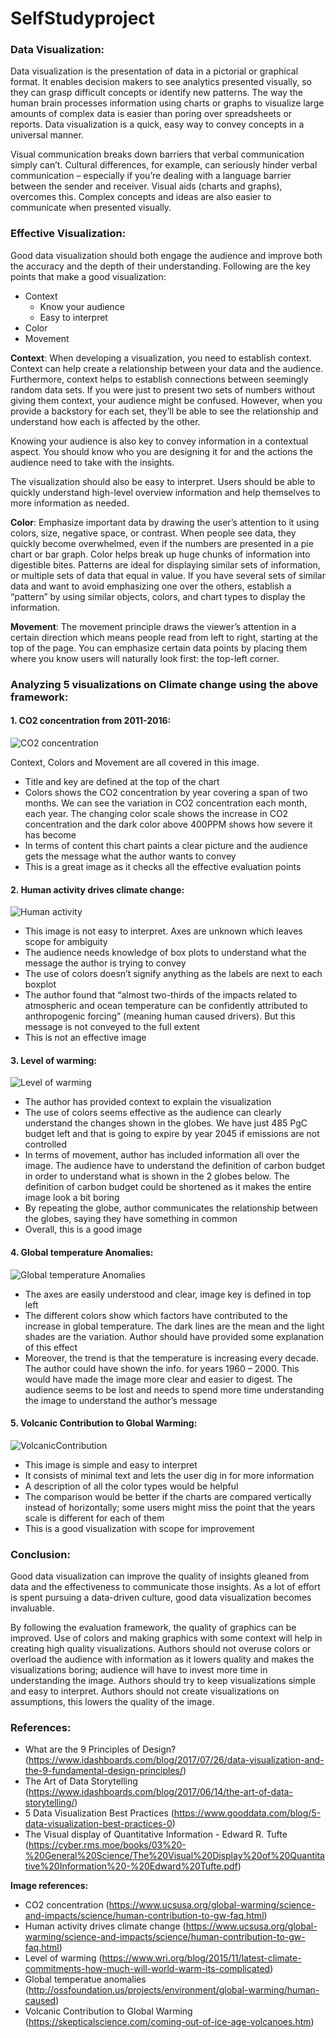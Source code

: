 # SelfStudyproject
### Data Visualization:
Data visualization is the presentation of data in a pictorial or graphical format. It enables decision makers to see analytics presented visually, so they can grasp difficult concepts or identify new patterns. The way the human brain processes information using charts or graphs to visualize large amounts of complex data is easier than poring over spreadsheets or reports. Data visualization is a quick, easy way to convey concepts in a universal manner.

Visual communication breaks down barriers that verbal communication simply can’t. Cultural differences, for example, can seriously hinder verbal communication – especially if you’re dealing with a language barrier between the sender and receiver. Visual aids (charts and graphs), overcomes this. Complex concepts and ideas are also easier to communicate when presented visually. 

### Effective Visualization:
Good data visualization should both engage the audience and improve both the accuracy and the depth of their understanding.
Following are the key points that make a good visualization:
* Context
  * Know your audience
  * Easy to interpret
*	Color
*	Movement

**Context**: When developing a visualization, you need to establish context. Context can help create a relationship between your data and the audience. Furthermore, context helps to establish connections between seemingly random data sets. If you were just to present two sets of numbers without giving them context, your audience might be confused. However, when you provide a backstory for each set, they’ll be able to see the relationship and understand how each is affected by the other. 

Knowing your audience is also key to convey information in a contextual aspect. You should know who you are designing it for and the actions the audience need to take with the insights.

The visualization should also be easy to interpret. Users should be able to quickly understand high-level overview information and help themselves to more information as needed.

**Color**: Emphasize important data by drawing the user’s attention to it using colors, size, negative space, or contrast. When people see data, they quickly become overwhelmed, even if the numbers are presented in a pie chart or bar graph. Color helps break up huge chunks of information into digestible bites. Patterns are ideal for displaying similar sets of information, or multiple sets of data that equal in value. If you have several sets of similar data and want to avoid emphasizing one over the others, establish a “pattern” by using similar objects, colors, and chart types to display the information.

**Movement**: The movement principle draws the viewer’s attention in a certain direction which means people read from left to right, starting at the top of the page. You can emphasize certain data points by placing them where you know users will naturally look first: the top-left corner.

### Analyzing 5 visualizations on Climate change using the above framework:
#### 1.	CO2 concentration from 2011-2016:
![CO2 concentration](https://www.ucsusa.org/sites/default/files/images/2017/07/400PMM4Eva_720_492_s_c1_c_c.jpg)
  
Context, Colors and Movement are all covered in this image. 
*	Title and key are defined at the top of the chart
*	Colors shows the CO2 concentration by year covering a span of two months. We can see the variation in CO2 concentration each month, each year. The changing color scale shows the increase in CO2 concentration and the dark color above 400PPM shows how severe it has become
*	In terms of content this chart paints a clear picture and the audience gets the message what the author wants to convey
*	This is a great image as it checks all the effective evaluation points 

#### 2.	Human activity drives climate change:
![Human activity](https://www.ucsusa.org/sites/default/files/styles/large/public/images/2017/07/AR5_SYR_Figure_1.jpg?itok=xhxht0fx)
 
*	This image is not easy to interpret. Axes are unknown which leaves scope for ambiguity 
*	The audience needs knowledge of box plots to understand what the message the author is trying to convey
*	The use of colors doesn’t signify anything as the labels are next to each boxplot
*	The author found that “almost two-thirds of the impacts related to atmospheric and ocean temperature can be confidently attributed to anthropogenic forcing” (meaning human caused drivers). But this message is not conveyed to the full extent
*	This is not an effective image

#### 3.	Level of warming:
![Level of warming](https://wriorg.s3.amazonaws.com/s3fs-public/uploads/carbon_budget_cropped.png)

*	The author has provided context to explain the visualization 
*	The use of colors seems effective as the audience can clearly understand the changes shown in the globes. We have just 485 PgC budget left and that is going to expire by year 2045 if emissions are not controlled
*	In terms of movement, author has included information all over the image. The audience have to understand the definition of carbon budget in order to understand what is shown in the 2 globes below. The definition of carbon budget could be shortened as it makes the entire image look a bit boring
*	By repeating the globe, author communicates the relationship between the globes, saying they have something in common
*	Overall, this is a good image

#### 4.	Global temperature Anomalies:
![Global temperature Anomalies](http://ossfoundation.us/projects/environment/global-warming/human-caused/image)
*	The axes are easily understood and clear, image key is defined in top left
*	The different colors show which factors have contributed to the increase in global temperature. The dark lines are the mean and the light shades are the variation. Author should have provided some explanation of this effect
*	Moreover, the trend is that the temperature is increasing every decade. The author could have shown the info. for years 1960 – 2000. This would have made the image more clear and easier to digest. The audience seems to be lost and needs to spend more time understanding the image to understand the author’s message

#### 5.	Volcanic Contribution to Global Warming:
![VolcanicContribution](https://static.skepticalscience.com/pics/Volcanic_Attribution.png)
*	This image is simple and easy to interpret
*	It consists of minimal text and lets the user dig in for more information
*	A description of all the color types would be helpful
*	The comparison would be better if the charts are compared vertically instead of horizontally; some users might miss the point that the years scale is different for each of them
*	This is a good visualization with scope for improvement


### Conclusion:
Good data visualization can improve the quality of insights gleaned from data and the effectiveness to communicate those insights.  As a lot of effort is spent pursuing a data-driven culture, good data visualization becomes invaluable.

By following the evaluation framework, the quality of graphics can be improved. Use of colors and making graphics with some context will help in creating high quality visualizations. Authors should not overuse colors or overload the audience with information as it lowers quality and makes the visualizations boring; audience will have to invest more time in understanding the image. Authors should try to keep visualizations simple and easy to interpret. Authors should not create visualizations on assumptions, this lowers the quality of the image.

### References:
* What are the 9 Principles of Design? (https://www.idashboards.com/blog/2017/07/26/data-visualization-and-the-9-fundamental-design-principles/)
* The Art of Data Storytelling (https://www.idashboards.com/blog/2017/06/14/the-art-of-data-storytelling/)
* 5 Data Visualization Best Practices (https://www.gooddata.com/blog/5-data-visualization-best-practices-0)
* The Visual display of Quantitative Information - Edward R. Tufte (https://cyber.rms.moe/books/03%20-%20General%20Science/The%20Visual%20Display%20of%20Quantitative%20Information%20-%20Edward%20Tufte.pdf)

**Image references:**
* CO2 concentration (https://www.ucsusa.org/global-warming/science-and-impacts/science/human-contribution-to-gw-faq.html)
* Human activity drives climate change (https://www.ucsusa.org/global-warming/science-and-impacts/science/human-contribution-to-gw-faq.html)
* Level of warming (https://www.wri.org/blog/2015/11/latest-climate-commitments-how-much-will-world-warm-its-complicated)
* Global temperatue anomalies (http://ossfoundation.us/projects/environment/global-warming/human-caused)
* Volcanic Contribution to Global Warming (https://skepticalscience.com/coming-out-of-ice-age-volcanoes.htm)

